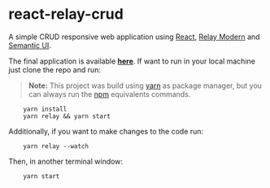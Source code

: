 # react-relay-crud

A simple CRUD responsive web application using [React](https://reactjs.org/), [Relay Modern](https://facebook.github.io/relay/) and [Semantic UI](https://semantic-ui.com/).


The final application is available [**here**](https://react-relay-crud.herokuapp.com/). If want to run in your local machine just clone the repo and run:

> **Note:** This project was build using [yarn](https://yarnpkg.com/lang/en/) as package manager, but you can always run the [npm](https://www.npmjs.com/) equivalents commands.

        yarn install
        yarn relay && yarn start

Additionally, if you want to make changes to the code run:
        
        yarn relay --watch

Then, in another terminal window:

        yarn start
